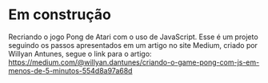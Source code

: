 # Em construção
Recriando o jogo Pong de Atari com o uso de JavaScript. Esse é um projeto seguindo os passos apresentados em um artigo no site Medium, criado por Willyan Antunes, segue o link para o artigo:
https://medium.com/@willyan.dantunes/criando-o-game-pong-com-js-em-menos-de-5-minutos-554d8a97a68d